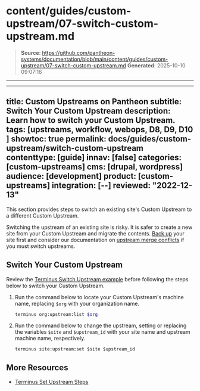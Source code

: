 # content/guides/custom-upstream/07-switch-custom-upstream.md

> **Source**: https://github.com/pantheon-systems/documentation/blob/main/content/guides/custom-upstream/07-switch-custom-upstream.md
> **Generated**: 2025-10-10 09:07:16

---

---
title: Custom Upstreams on Pantheon
subtitle: Switch Your Custom Upstream
description: Learn how to switch your Custom Upstream.
tags: [upstreams, workflow, webops, D8, D9, D10 ]
showtoc: true
permalink: docs/guides/custom-upstream/switch-custom-upstream
contenttype: [guide]
innav: [false]
categories: [custom-upstreams]
cms: [drupal, wordpress]
audience: [development]
product: [custom-upstreams]
integration: [--]
reviewed: "2022-12-13"
---

This section provides steps to switch an existing site's Custom Upstream to a different Custom Upstream.

<Alert title="Warning" type="danger">

Switching the upstream of an existing site is risky. It is safer to create a new site from your Custom Upstream and migrate the contents. [Back up](/guides/backups) your site first and consider our documentation on [upstream merge conflicts](/core-updates/#apply-upstream-updates-manually-from-the-command-line-to-resolve-merge-conflicts) if you must switch upstreams.

</Alert>

## Switch Your Custom Upstream

Review the [Terminus Switch Upstream example](/terminus/examples#switch-upstreams) before following the steps below to switch your Custom Upstream.

1. Run the command below to locate your Custom Upstream's machine name, replacing `$org` with your organization name.
    
    ```bash
    terminus org:upstream:list $org
    ```

1. Run the command below to change the upstream, setting or replacing the variables `$site` and `$upstream_id` with your site name and upstream machine name, respectively.

    ```bash{promptUser: user}
    terminus site:upstream:set $site $upstream_id
    ```

## More Resources

- [Terminus Set Upstream Steps](/terminus/commands/site-upstream-set#terminus-error-permission-to-change-the-upstream-of-this-site) 